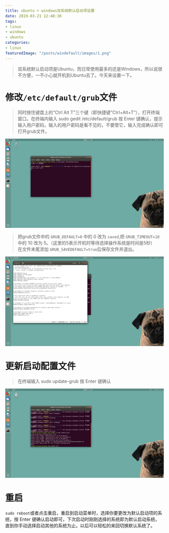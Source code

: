 ```yaml
---
title: ubuntu + windows双系统默认启动项设置
date: 2019-03-21 12:48:30
tags:
- linux
- windows
- ubuntu
categories: 
- linux
featuredImage: "/posts/windefault/images/1.png"
---
```


> 双系统默认启动项是Ubuntu，而日常使用最多的还是Windows，所以说很不方便，一不小心就开机到Ubuntu去了。今天来设置一下。

<!--more-->
# 修改`/etc/default/grub`文件
> 同时按住键盘上的“Ctrl Alt T”三个键（即快捷键“Ctrl+Alt+T”），打开终端窗口。在终端内输入 sudo gedit /etc/default/grub  按 Enter 键确认，提示输入用户密码，输入的用户密码是看不见的，不要管它，输入完成确认即可打开grub文件。

![](images/1.png)

> 把grub文件中的 `GRUB_DEFAULT=0` 中的 0 改为 `saved`,把 `GRUB_TIMEOUT=10` 中的 10 改为 5。（这里的5表示开机时等待选择操作系统是时间是5秒）  
在文件末尾添加 `GRUB_SAVEDEFAULT=true`后保存文件并退出。

![](images/2.png)

# 更新启动配置文件
> 在终端输入 sudo update-grub 按 Enter 键确认 

![](images/3.png)

# 重启
`sudo reboot`或者点击重启，重启到启动菜单时，选择你要更改为默认启动项的系统，按 Enter 键确认启动即可，下次启动时刚刚选择的系统即为默认启动系统，直到你手动选择启动其他的系统为止。以后可以轻松的来回切换默认系统了。
